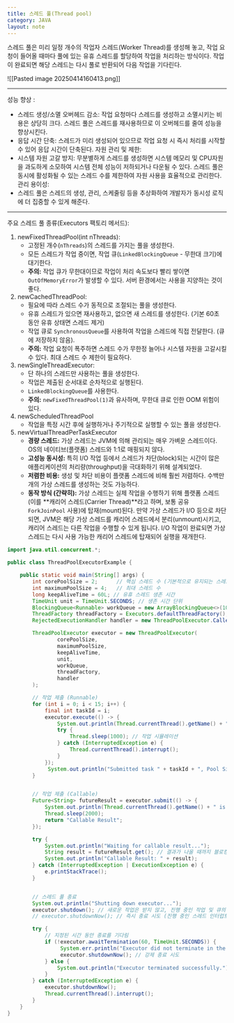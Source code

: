 ```yaml
---
title: 스레드 풀(Thread pool)
category: JAVA
layout: note
---
```


스레드 풀은 미리 일정 개수의 작업자 스레드(Worker Thread)를 생성해 놓고, 작업 요청이 들어올 때마다 풀에 있는 유휴 스레드를 할당하여 작업을 처리하는 방식이다. 작업이 완료되면 해당 스레드는 다시 풀로 반환되어 다음 작업을 기다린다. 

![[Pasted image 20250414160413.png]]


------------------------------------------

성능 향상 :
- 스레드 생성/소멸 오버헤드 감소: 작업 요청마다 스레드를 생성하고 소멸시키는 비용은 상당히 크다. 스레드 풀은 스레드를 재사용하므로 이 오버헤드를 줄여 성능을 향상시킨다.
- 응답 시간 단축: 스레드가 미리 생성되어 있으므로 작업 요청 시 즉시 처리를 시작할 수 있어 응답 시간이 단축된다. 
자원 관리 및 제한:
- 시스템 자원 고갈 방지: 무분별하게 스레드를 생성하면 시스템 메모리 및 CPU자원을 과도하게 소모하여 시스템 전체 성능이 저하되거나 다운될 수 있다. 스레드 풀은 동시에 활성화될 수 있는 스레드 수를 제한하여 자원 사용을 효율적으로 관리한다. 
관리 용이성:
- 스레드 풀은 스레드의 생성, 관리, 스케줄링 등을 추상화하여 개발자가 동시성 로직에 더 집중할 수 있게 해준다. 

-----------------------------------------------------------------

주요 스레드 풀 종류(Executors 팩토리 메서드):
1. newFixedThreadPool(int nThreads): 
	-  고정된 개수(`nThreads`)의 스레드를 가지는 풀을 생성한다.
    - 모든 스레드가 작업 중이면, 작업 큐(`LinkedBlockingQueue` - 무한대 크기)에 대기한다.
    - **주의:** 작업 큐가 무한대이므로 작업이 처리 속도보다 빨리 쌓이면 `OutOfMemoryError`가 발생할 수 있다. 서버 환경에서는 사용을 지양하는 것이 좋다.
2. newCachedThreadPool:
	-  필요에 따라 스레드 수가 동적으로 조절되는 풀을 생성한다.
	- 유휴 스레드가 있으면 재사용하고, 없으면 새 스레드를 생성한다. (기본 60초 동안 유휴 상태면 스레드 제거)
	- 작업 큐로 `SynchronousQueue`를 사용하여 작업을 스레드에 직접 전달한다. (큐에 저장하지 않음).
	- **주의:** 작업 요청이 폭주하면 스레드 수가 무한정 늘어나 시스템 자원을 고갈시킬 수 있다. 최대 스레드 수 제한이 필요하다.
3. newSingleThreadExecutor: 
	- 단 하나의 스레드만 사용하는 풀을 생성한다. 
	- 작업은 제출된 순서대로 순차적으로 실행된다.
	- `LinkedBlockingQueue`를 사용한다.
	- **주의:** `newFixedThreadPool(1)`과 유사하며, 무한대 큐로 인한 OOM 위험이 있다.
4. newScheduledThreadPool
	- 작업을 특정 시간 후에 실행하거나 주기적으로 실행할 수 있는 풀을 생성한다. 
5. newVirtualThreadPerTaskExecutor
	- **경량 스레드:** 가상 스레드는 JVM에 의해 관리되는 매우 가벼운 스레드이다. OS의 네이티브(플랫폼) 스레드와 1:1로 매핑되지 않다.
	- **고성능 동시성:** 특히 I/O 작업 등에서 스레드가 차단(block)되는 시간이 많은 애플리케이션의 처리량(throughput)을 극대화하기 위해 설계되었다.
	- **저렴한 비용:** 생성 및 차단 비용이 플랫폼 스레드에 비해 훨씬 저렴하다. 수백만 개의 가상 스레드를 생성하는 것도 가능하다.
	- **동작 방식 (간략히):** 가상 스레드는 실제 작업을 수행하기 위해 플랫폼 스레드(이를 **캐리어 스레드(Carrier Thread)**라고 하며, 보통 공유 `ForkJoinPool` 사용)에 탑재(mount)된다. 만약 가상 스레드가 I/O 등으로 차단되면, JVM은 해당 가상 스레드를 캐리어 스레드에서 분리(unmount)시키고, 캐리어 스레드는 다른 작업을 수행할 수 있게 됩니다. I/O 작업이 완료되면 가상 스레드는 다시 사용 가능한 캐리어 스레드에 탑재되어 실행을 재개한다.

```java
import java.util.concurrent.*;

public class ThreadPoolExecutorExample {

    public static void main(String[] args) {
        int corePoolSize = 2;      // 핵심 스레드 수 (기본적으로 유지되는 스레드)
        int maximumPoolSize = 4;   // 최대 스레드 수
        long keepAliveTime = 60L; // 유휴 스레드 생존 시간
        TimeUnit unit = TimeUnit.SECONDS; // 생존 시간 단위
        BlockingQueue<Runnable> workQueue = new ArrayBlockingQueue<>(10); // 작업 큐 (크기 제한!)
        ThreadFactory threadFactory = Executors.defaultThreadFactory(); // 스레드 생성 팩토리 (이름 지정 등 커스텀 가능)
        RejectedExecutionHandler handler = new ThreadPoolExecutor.CallerRunsPolicy(); // 거부 정책

        ThreadPoolExecutor executor = new ThreadPoolExecutor(
                corePoolSize,
                maximumPoolSize,
                keepAliveTime,
                unit,
                workQueue,
                threadFactory,
                handler
        );

        // 작업 제출 (Runnable)
        for (int i = 0; i < 15; i++) {
            final int taskId = i;
            executor.execute(() -> {
                System.out.println(Thread.currentThread().getName() + " is executing task " + taskId);
                try {
                    Thread.sleep(1000); // 작업 시뮬레이션
                } catch (InterruptedException e) {
                    Thread.currentThread().interrupt();
                }
            });
             System.out.println("Submitted task " + taskId + ", Pool Size: " + executor.getPoolSize() + ", Queue Size: " + workQueue.size());
        }


        // 작업 제출 (Callable)
        Future<String> futureResult = executor.submit(() -> {
            System.out.println(Thread.currentThread().getName() + " is executing a callable task.");
            Thread.sleep(2000);
            return "Callable Result";
        });

        try {
            System.out.println("Waiting for callable result...");
            String result = futureResult.get(); // 결과가 나올 때까지 블로킹
            System.out.println("Callable Result: " + result);
        } catch (InterruptedException | ExecutionException e) {
            e.printStackTrace();
        }


        // 스레드 풀 종료
        System.out.println("Shutting down executor...");
        executor.shutdown(); // 새로운 작업은 받지 않고, 진행 중인 작업 및 큐의 작업은 완료
        // executor.shutdownNow(); // 즉시 종료 시도 (진행 중인 스레드 인터럽트)

        try {
            // 지정된 시간 동안 종료를 기다림
            if (!executor.awaitTermination(60, TimeUnit.SECONDS)) {
                 System.err.println("Executor did not terminate in the specified time.");
                 executor.shutdownNow(); // 강제 종료 시도
            } else {
                System.out.println("Executor terminated successfully.");
            }
        } catch (InterruptedException e) {
            executor.shutdownNow();
            Thread.currentThread().interrupt();
        }
    }
}
```
